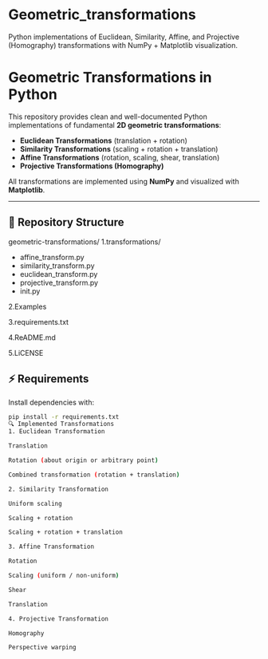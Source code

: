 # Geometric_transformations
Python implementations of Euclidean, Similarity, Affine, and Projective (Homography) transformations with NumPy + Matplotlib visualization.
# Geometric Transformations in Python

This repository provides clean and well-documented Python implementations of fundamental **2D geometric transformations**:

- **Euclidean Transformations** (translation + rotation)
- **Similarity Transformations** (scaling + rotation + translation)
- **Affine Transformations** (rotation, scaling, shear, translation)
- **Projective Transformations (Homography)**

All transformations are implemented using **NumPy** and visualized with **Matplotlib**.

---

## 📂 Repository Structure
geometric-transformations/
1.transformations/
* affine_transform.py
*  similarity_transform.py
*   euclidean_transform.py
*   projective_transform.py
*   init.py
  
2.Examples

3.requirements.txt

4.ReADME.md

5.LiCENSE

## ⚡ Requirements

Install dependencies with:

```bash
pip install -r requirements.txt
🔍 Implemented Transformations
1. Euclidean Transformation

Translation

Rotation (about origin or arbitrary point)

Combined transformation (rotation + translation)

2. Similarity Transformation

Uniform scaling

Scaling + rotation

Scaling + rotation + translation

3. Affine Transformation

Rotation

Scaling (uniform / non-uniform)

Shear

Translation

4. Projective Transformation

Homography

Perspective warping
